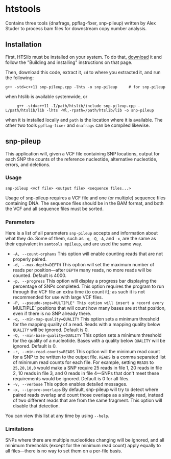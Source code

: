 # htstools 
Contains three tools (dnafrags, ppflag-fixer, snp-pileup) written by Alex Studer to process bam files for downstream copy number analysis. 

## Installation
First, HTSlib must be installed on your system. To do that, [download](http://www.htslib.org/download/) it and follow the "Building and installing" instructions on that page.

Then, download this code, extract it, `cd` to where you extracted it, and run the following:
```shell
g++ -std=c++11 snp-pileup.cpp -lhts -o snp-pileup     # for snp-pileup
```
when htslib is available systemwide, or
```shell
     g++ -std=c++11 -I/path/htslib/include snp-pileup.cpp -L/path/htslib/lib -lhts -Wl,-rpath=/path/htslib/lib -o snp-pileup 
```
when it is installed locally and `path` is the location where it is available. The other two tools `ppflag-fixer` and `dnafrags` can be compiled likewise.

## snp-pileup
This application will, given a VCF file containing SNP locations, output for each SNP the counts of the reference nucleotide, alternative nucleotide, errors, and deletions.

### Usage
`snp-pileup <vcf file> <output file> <sequence files...>`

Usage of snp-pileup requires a VCF file and one (or multiple) sequence files containing DNA. The sequence files should be in the BAM format, and both the VCF and all sequence files must be sorted.

### Parameters
Here is a list of all parameters `snp-pileup` accepts and information about what they do. Some of them, such as `-q`, `-Q`, `-A`, and `-x`, are the same as their equivalent in `samtools mpileup`, and are used the same way.

* `-A, --count-orphans`
This option will enable counting reads that are not properly paired.
* `-d, --max-depth=DEPTH`
This option will set the maximum number of reads per position&mdash;after `DEPTH` many reads, no more reads will be counted. Default is 4000.
* `-p, --progress`
This option will display a progress bar displaying the percentage of SNPs completed. This option requires the program to run through the VCF file an extra time (to count it); as such it is not recommended for use with large VCF files.
* `-P, --pseudo-snps=MULTIPLE"
This option will insert a record every `MULTIPLE` positions that will count how many bases are at that position, even if there is no SNP already there.
* `-q, --min-map-quality=QUALITY`
This option sets a minimum threshold for the mapping quality of a read. Reads with a mapping quality below `QUALITY` will be ignored. Default is 0.
* `-Q, --min-base-quality=QUALITY`
This option sets a minimum threshold for the quality of a nucleotide. Bases with a quality below `QUALITY` will be ignored. Default is 0.
* `-r, --min-read-counts=READS`
This option will the minimum read count for a SNP to be written to the output file. `READS` is a comma separated list of minimum read counts for each file. For example, setting `READS` to `25,20,10,0` would make a SNP require 25 reads in file 1, 20 reads in file 2, 10 reads in file 3, and 0 reads in file 4&mdash;SNPs that don't meet these requirements would be ignored. Default is 0 for all files.
* `-v, --verbose`
This option enables detailed messages.
* `-x, --ignore-overlaps`
By default, snp-pileup will try to detect where paired reads overlap and count those overlaps as a single read, instead of two different reads that are from the same fragment. This option will disable that detection.

You can view this list at any time by using `--help`.
### Limitations
SNPs where there are multiple nucleotides changing will be ignored, and all minimum thresholds (except for the minimum read count) apply equally to all files&mdash;there is no way to set them on a per-file basis.
